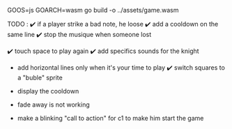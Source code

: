 GOOS=js GOARCH=wasm go build -o  ../assets/game.wasm  

TODO : 
✔️ if a player strike a bad note, he loose
✔️ add a cooldown on the same line
✔️ stop the musique when someone lost

✔️ touch space to play again
✔️ add specifics sounds for the knight

- add horizontal lines only when it's your time to play
✔️ switch squares to a "buble" sprite

- display the cooldown
- fade away is not working
- make a blinking "call to action" for c1 to make him start the game